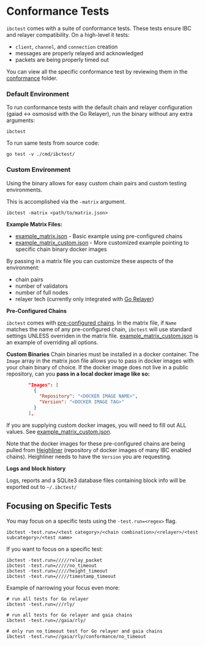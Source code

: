 # Conformance Tests

`ibctest` comes with a suite of conformance tests. These tests ensure IBC and relayer compatibility. On a high-level it tests:
- `client`, `channel`, and `connection` creation
- messages are properly relayed and acknowledged 
- packets are being properly timed out

You can view all the specific conformance test by reviewing them in the [conformance](../conformance/) folder.

### Default Environment
To run conformance tests with the default chain and relayer configuration (gaiad <-> osmosisd with the Go Relayer), run the binary without any extra arguments:
```shell
ibctest
```

To run same tests from source code:
```shell
go test -v ./cmd/ibctest/
```
### Custom Environment
Using the binary allows for easy custom chain pairs and custom testing environments.

This is accomplished via the `-matrix` argument. 
```shell
ibctest -matrix <path/to/matrix.json>
```

**Example Matrix Files:**
- [example_matrix.json](../cmd/ibctest/example_matrix.json) - Basic example using pre-configured chains
- [example_matrix_custom.json](../cmd/ibctest/example_matrix_custom.json) - More customized example pointing to specific chain binary docker images


By passing in a matrix file you can customize these aspects of the environment:
- chain pairs
- number of validators
- number of full nodes
- relayer tech (currently only integrated with [Go Relayer](https://github.com/cosmos/relayer))


**Pre-Configured Chains**

`ibctest` comes with [pre-configured chains](../configuredChains.yaml). 
In the matrix file, if `Name` matches the name of any pre-configured chain, `ibctest` will use standard settings UNLESS overriden in the matrix file. [example_matrix_custom.json](../cmd/ibctest/example_matrix_custom.json) is an example of overriding all options.


**Custom Binaries**
Chain binaries must be installed in a docker container.
The `Image` array in the matrix json file allows you to pass in docker images with your chain binary of choice. 
If the docker image does not live in a public repository, can you **pass in a local docker image like so:**

```json
        "Images": [
          {
            "Repository": "<DOCKER IMAGE NAME>",
            "Version": "<DOCKER IMAGE TAG>"
          }
        ],
```

If you are supplying custom docker images, you will need to fill out ALL values. See [example_matrix_custom.json](../cmd/ibctest/example_matrix_custom.json).


Note that the docker images for these pre-configured chains are being pulled from [Heighliner](https://github.com/strangelove-ventures/heighliner) (repository of docker images of many IBC enabled chains). Heighliner needs to have the `Version` you are requesting.


**Logs and block history**


Logs, reports and a SQLite3 database files containing block info will be exported out to `~/.ibctest/`


## Focusing on Specific Tests

You may focus on a specific tests using the `-test.run=<regex>` flag.

```shell
ibctest -test.run=/<test category>/<chain combination>/<relayer>/<test subcategory>/<test name>
```

If you want to focus on a specific test:

```shell
ibctest -test.run=/////relay_packet
ibctest -test.run=/////no_timeout
ibctest -test.run=/////height_timeout
ibctest -test.run=/////timestamp_timeout
```

Example of narrowing your focus even more:

```shell
# run all tests for Go relayer
ibctest -test.run=///rly/

# run all tests for Go relayer and gaia chains
ibctest -test.run=//gaia/rly/

# only run no_timeout test for Go relayer and gaia chains
ibctest -test.run=//gaia/rly/conformance/no_timeout
```